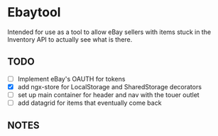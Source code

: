 # Ebaytool
Intended for use as a tool to allow eBay sellers with items stuck in the Inventory API to actually see what is there.

## TODO
- [ ] Implement eBay's OAUTH for tokens
- [x] add ngx-store for LocalStorage and SharedStorage decorators
- [ ] set up main container for header and nav with the touer outlet
- [ ] add datagrid for items that eventually come back

## NOTES